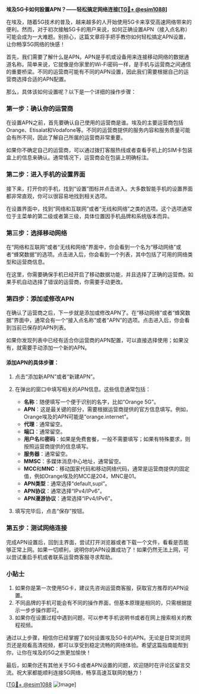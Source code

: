 **埃及5G卡如何設置APN？——轻松搞定网络连接[[TG💪+ @esim1088](https://t.me/s/esim1088)]**

在埃及，随着5G技术的普及，越来越多的人开始使用5G卡来享受高速网络带来的便利。然而，对于初次接触5G卡的用户来说，如何正确设置APN（接入点名称）可能会成为一大难题。别担心，这篇文章将手把手教你如何轻松搞定APN设置，让你畅享5G网络的快感！

首先，我们需要了解什么是APN。APN是手机或设备用来连接移动网络的数据通道名称。简单来说，它就像是你家里的Wi-Fi密码一样，是手机与运营商之间通信的重要桥梁。不同的运营商可能有不同的APN设置，因此我们需要根据自己的运营商选择合适的APN配置。

那么，具体该如何设置呢？以下是一个详细的操作步骤：

### 第一步：确认你的运营商

在设置APN之前，首先要确认自己使用的运营商是谁。埃及的主要运营商包括Orange、Etisalat和Vodafone等。不同的运营商提供的服务内容和服务质量可能会有所不同，因此了解自己所属的运营商非常重要。

如果你不确定自己的运营商，可以通过拨打客服热线或者查看手机上的SIM卡包装盒上的信息来确认。通常情况下，运营商会在包装上明确标注。

### 第二步：进入手机的设置界面

接下来，打开你的手机，找到“设置”图标并点击进入。大多数智能手机的设置界面都非常直观，你可以很容易地找到相关选项。

在设置界面中，找到“网络和互联网”或者“无线和网络”之类的选项。这个选项通常位于主菜单的第二级或者第三级，具体位置因手机品牌和系统版本而异。

### 第三步：选择移动网络

在“网络和互联网”或者“无线和网络”界面中，你会看到一个名为“移动网络”或者“蜂窝数据”的选项。点击进入后，你会看到一个列表，其中包括了可用的网络类型和运营商信息。

在这里，你需要确保手机已经开启了移动数据功能，并且选择了正确的运营商。如果手机自动选择了错误的运营商，你需要手动更改。

### 第四步：添加或修改APN

在确认了运营商之后，下一步就是添加或修改APN了。在“移动网络”或者“蜂窝数据”界面中，通常会有一个“接入点名称”或者“APN”的选项。点击进入后，你会看到当前已保存的APN列表。

如果你发现列表中已经有适合你运营商的APN配置，可以直接选择使用；如果没有，就需要手动添加一个新的APN。

#### 添加APN的具体步骤：

1. 点击“添加新APN”或者“新建APN”。
2. 在弹出的窗口中填写相关的APN信息。这些信息通常包括：
   - **名称**：随便填写一个便于识别的名字，比如“Orange 5G”。
   - **APN**：这是最关键的部分，需要根据运营商提供的官方信息填写。例如，Orange埃及的APN可能是“orange.internet”。
   - **代理**：通常留空。
   - **端口**：通常留空。
   - **用户名**和**密码**：如果是免费套餐，一般不需要填写；如果有特殊要求，则按照运营商提供的信息填写。
   - **服务器**：通常留空。
   - **MMSC**：多媒体消息中心地址，通常留空。
   - **MCC**和**MNC**：移动国家代码和移动网络代码，通常是运营商提供的固定值，例如Orange埃及的MCC是204，MNC是01。
   - **APN类型**：通常选择“default,supl”。
   - **APN协议**：通常选择“IPv4/IPv6”。
   - **APN漫游协议**：通常选择“IPv4/IPv6”。

3. 填写完毕后，点击“保存”按钮。

### 第五步：测试网络连接

完成APN设置后，回到主界面，尝试打开浏览器或者下载一个文件，看看是否能够正常上网。如果一切顺利，说明你的APN设置成功了！如果仍然无法上网，可以尝试重启手机或者联系运营商客服寻求帮助。

### 小贴士

1. 如果你是第一次使用5G卡，建议先咨询运营商客服，获取官方推荐的APN设置。
2. 不同品牌的手机可能会有不同的操作界面，但基本原理是相同的，只需根据提示一步步操作即可。
3. 如果你在设置过程中遇到问题，可以参考手机说明书或者在网上搜索相关的教程视频。

通过以上步骤，相信你已经掌握了如何设置埃及5G卡的APN。无论是日常浏览网页还是观看高清视频，都可以享受到稳定流畅的网络体验。希望这篇指南能帮到你，让你在埃及的5G之旅更加愉快！

最后，如果你还有其他关于5G卡或者APN设置的问题，欢迎随时在评论区留言交流。祝大家都能顺利连接5G网络，畅享高速互联网的魅力！

[[TG💪+ @esim1088](https://t.me/s/esim1088) ![Image](https://i.postimg.cc/4NQfJmqS/Snipaste-2025-05-13-00-14-12.png)]